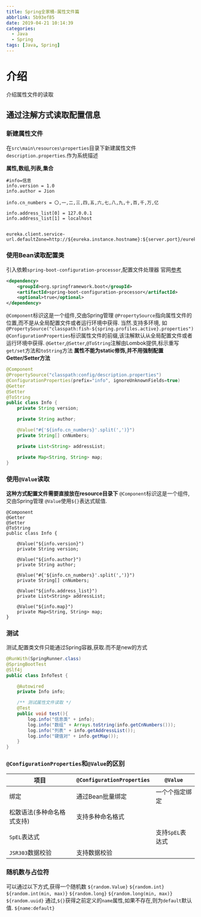 ```yaml
---
title: Spring全家桶-属性文件篇
abbrlink: 5b93ef85
date: 2019-04-21 10:14:39
categories:
  - Java
  - Spring
tags: [Java, Spring]
---
```


# 介绍
介绍属性文件的读取


## 通过注解方式读取配置信息
### 新建属性文件
在`src\main\resources\properties`目录下新建属性文件`description.properties`.作为系统描述

**属性,数组,列表,集合**
``` properties
#info=信息
info.version = 1.0
info.author = Jion

info.cn_numbers = 〇,一,二,三,四,五,六,七,八,九,十,百,千,万,亿

info.address_list[0] = 127.0.0.1
info.address_list[1] = localhost


eureka.client.service-url.defaultZone=http://${eureka.instance.hostname}:${server.port}/eureka/
```

### 使用Bean读取配置类

引入依赖`spring-boot-configuration-processor`,配置文件处理器
官网[参考](https://docs.spring.io/spring-boot/docs/2.1.4.RELEASE/reference/html/configuration-metadata.html#configuration-metadata-annotation-processor)
``` xml
<dependency>
	<groupId>org.springframework.boot</groupId>
	<artifactId>spring-boot-configuration-processor</artifactId>
	<optional>true</optional>
</dependency>
```

`@Component`标识这是一个组件,交由Spring管理
`@PropertySource`指向属性文件的位置,而不是从全局配置文件或者运行环境中获得.
当然.支持多环境, 如 `@PropertySource("classpath:fish-${spring.profiles.active}.properties")`
`@ConfigurationProperties`标识属性文件的前缀,该注解默认从全局配置文件或者运行环境中获得.
`@Getter`,`@Setter`,`@ToString`注解由Lombok提供,标示重写`get/set`方法和`toString`方法
**属性不能为static修饰,并不用强制配置Getter/Setter方法**

```java
@Component
@PropertySource("classpath:config/description.properties")
@ConfigurationProperties(prefix="info", ignoreUnknownFields=true)
@Getter
@Setter
@ToString
public class Info {
    private String version;

    private String author;

    @Value("#{'${info.cn_numbers}'.split(',')}")
    private String[] cnNumbers;

    private List<String> addressList;

    private Map<String, String> map;
}
```

### 使用`@Value`读取
**这种方式配置文件需要直接放在resource目录下**
`@Component`标识这是一个组件,交由Spring管理
`@Value`使用`${}`表达式赋值.
```
@Component
@Getter
@Setter
@ToString
public class Info {

    @Value("${info.version}")
    private String version;

    @Value("${info.author}")
    private String author;

    @Value("#{'${info.cn_numbers}'.split(',')}")
    private String[] cnNumbers;

    @Value("${info.address_list}")
    private List<String> addressList;

    @Value("${info.map}")
    private Map<String, String> map;
}
```

### 测试
测试,配置类文件只能通过Spring容器,获取.而不是new的方式
``` java
@RunWith(SpringRunner.class)
@SpringBootTest
@Slf4j
public class InfoTest {

    @Autowired
    private Info info;

    /** 测试属性文件读取 */
    @Test
    public void test(){
        log.info("信息类" + info);
        log.info("数组" + Arrays.toString(info.getCnNumbers()));
        log.info("列表" + info.getAddressList());
        log.info("键值对" + info.getMap());
    }
}
```

### `@ConfigurationProperties`和`@Value`的区别
| 项目                       | `@ConfigurationProperties` | `@Value`         |
| -------------------------- | -------------------------- | ---------------- |
| 绑定                       | 通过Bean批量绑定           | 一个个指定绑定   |
| 松散语法(多种命名格式支持) | 支持多种命名格式           |                  |
| `SpEL`表达式               |                            | 支持`SpEL`表达式 |
| `JSR303`数据校验           | 支持数据校验               |                  |

### 随机数与占位符
可以通过以下方式,获得一个随机数
`${random.Value}`
`${random.int}`
`${random.int(min, max)}`
`${random.long}`
`${random.long(min, max)}`
`${random.uuid}`
通过,`${}`获得之前定义的`name`属性,如果不存在,则为`default`默认值.
`${name:default}`
